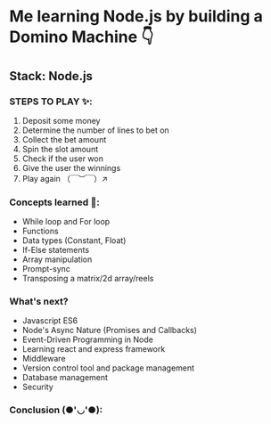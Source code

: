 # Me learning Node.js by building a Domino Machine 👇

## Stack: Node.js 

### STEPS TO PLAY ✨:
1. Deposit some money
2. Determine the number of lines to bet on
3. Collect the bet amount
4. Spin the slot amount
5. Check if the user won
6. Give the user the winnings
7. Play again （￣︶￣）↗　

### Concepts learned 🧠:
- While loop and For loop
- Functions
- Data types (Constant, Float)
- If-Else statements
- Array manipulation
- Prompt-sync
- Transposing a matrix/2d array/reels 

### What's next?
- Javascript ES6
- Node's Async Nature (Promises and Callbacks)
- Event-Driven Programming in Node
- Learning react and express framework
- Middleware
- Version control tool and package management
- Database management
- Security

### Conclusion (●'◡'●):